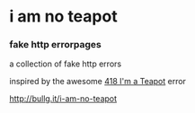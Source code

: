 # i am no teapot

### fake http errorpages

a collection of fake http errors

inspired by the awesome [418 I'm a Teapot](http://httpstatus.es/418) error

http://bullg.it/i-am-no-teapot
